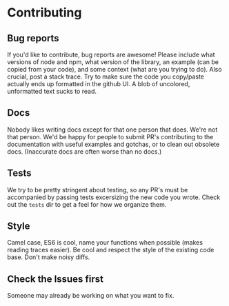 # Contributing

## Bug reports

If you'd like to contribute, bug reports are awesome! Please include what
versions of node and npm, what version of the library, an example (can be
copied from your code), and some context (what are you trying to do). Also
crucial, post a stack trace.  Try to make sure the code you copy/paste actually
ends up formatted in the github UI. A blob of uncolored, unformatted text sucks
to read.

## Docs

Nobody likes writing docs except for that one person that does. We're not that
person. We'd be happy for people to submit PR's contributing to the
documentation with useful examples and gotchas, or to clean out obsolete docs.
(Inaccurate docs are often worse than no docs.)

## Tests

We try to be pretty stringent about testing, so any PR's must be accompanied by
passing tests excersizing the new code you wrote. Check out the `tests` dir to
get a feel for how we organize them.

## Style

Camel case, ES6 is cool, name your functions when possible (makes reading
traces easier). Be cool and respect the style of the existing code base. Don't
make noisy diffs.

## Check the Issues first

Someone may already be working on what you want to fix.

